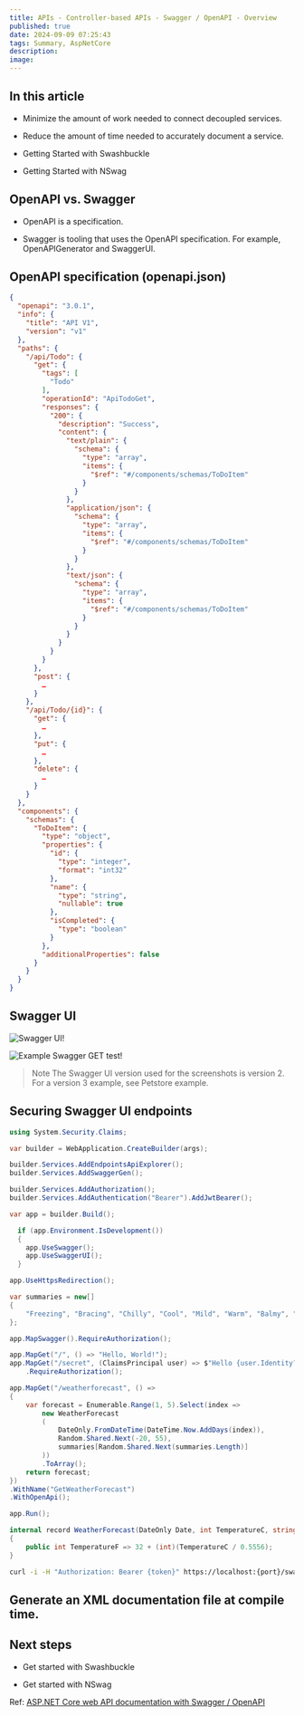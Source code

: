 ```yaml
---
title: APIs - Controller-based APIs - Swagger / OpenAPI - Overview
published: true
date: 2024-09-09 07:25:43
tags: Summary, AspNetCore
description: 
image:
---
```


## In this article

 - Minimize the amount of work needed to connect decoupled services.

 - Reduce the amount of time needed to accurately document a service.

 - Getting Started with Swashbuckle

 - Getting Started with NSwag

## OpenAPI vs. Swagger

 - OpenAPI is a specification.

 - Swagger is tooling that uses the OpenAPI specification. For example, OpenAPIGenerator and SwaggerUI.

## OpenAPI specification (openapi.json)

```json
{
  "openapi": "3.0.1",
  "info": {
    "title": "API V1",
    "version": "v1"
  },
  "paths": {
    "/api/Todo": {
      "get": {
        "tags": [
          "Todo"
        ],
        "operationId": "ApiTodoGet",
        "responses": {
          "200": {
            "description": "Success",
            "content": {
              "text/plain": {
                "schema": {
                  "type": "array",
                  "items": {
                    "$ref": "#/components/schemas/ToDoItem"
                  }
                }
              },
              "application/json": {
                "schema": {
                  "type": "array",
                  "items": {
                    "$ref": "#/components/schemas/ToDoItem"
                  }
                }
              },
              "text/json": {
                "schema": {
                  "type": "array",
                  "items": {
                    "$ref": "#/components/schemas/ToDoItem"
                  }
                }
              }
            }
          }
        }
      },
      "post": {
        …
      }
    },
    "/api/Todo/{id}": {
      "get": {
        …
      },
      "put": {
        …
      },
      "delete": {
        …
      }
    }
  },
  "components": {
    "schemas": {
      "ToDoItem": {
        "type": "object",
        "properties": {
          "id": {
            "type": "integer",
            "format": "int32"
          },
          "name": {
            "type": "string",
            "nullable": true
          },
          "isCompleted": {
            "type": "boolean"
          }
        },
        "additionalProperties": false
      }
    }
  }
}
```

## Swagger UI

![Swagger UI!](https://learn.microsoft.com/en-us/aspnet/core/tutorials/web-api-help-pages-using-swagger/_static/swagger-ui.png?view=aspnetcore-8.0 "Swagger UI")

![Example Swagger GET test!](https://learn.microsoft.com/en-us/aspnet/core/tutorials/web-api-help-pages-using-swagger/_static/get-try-it-out.png?view=aspnetcore-8.0 "Example Swagger GET test")

> Note
The Swagger UI version used for the screenshots is version 2. For a version 3 example, see Petstore example.

## Securing Swagger UI endpoints

```csharp
using System.Security.Claims;

var builder = WebApplication.CreateBuilder(args);

builder.Services.AddEndpointsApiExplorer();
builder.Services.AddSwaggerGen();

builder.Services.AddAuthorization();
builder.Services.AddAuthentication("Bearer").AddJwtBearer();

var app = builder.Build();

  if (app.Environment.IsDevelopment())
  {
    app.UseSwagger();
    app.UseSwaggerUI();
  }

app.UseHttpsRedirection();

var summaries = new[]
{
    "Freezing", "Bracing", "Chilly", "Cool", "Mild", "Warm", "Balmy", "Hot", "Sweltering", "Scorching"
};

app.MapSwagger().RequireAuthorization();

app.MapGet("/", () => "Hello, World!");
app.MapGet("/secret", (ClaimsPrincipal user) => $"Hello {user.Identity?.Name}. My secret")
    .RequireAuthorization();

app.MapGet("/weatherforecast", () =>
{
    var forecast = Enumerable.Range(1, 5).Select(index =>
        new WeatherForecast
        (
            DateOnly.FromDateTime(DateTime.Now.AddDays(index)),
            Random.Shared.Next(-20, 55),
            summaries[Random.Shared.Next(summaries.Length)]
        ))
        .ToArray();
    return forecast;
})
.WithName("GetWeatherForecast")
.WithOpenApi();

app.Run();

internal record WeatherForecast(DateOnly Date, int TemperatureC, string? Summary)
{
    public int TemperatureF => 32 + (int)(TemperatureC / 0.5556);
}
```

```bash
curl -i -H "Authorization: Bearer {token}" https://localhost:{port}/swagger/v1/swagger.json
```

## Generate an XML documentation file at compile time.

## Next steps

 - Get started with Swashbuckle

 - Get started with NSwag

Ref: [ASP.NET Core web API documentation with Swagger / OpenAPI](https://learn.microsoft.com/en-us/aspnet/core/tutorials/web-api-help-pages-using-swagger?view=aspnetcore-8.0)